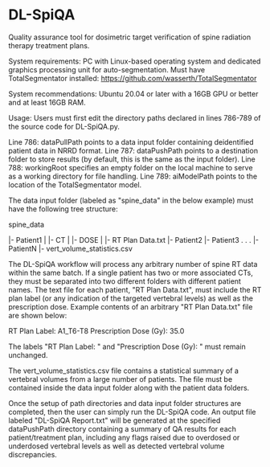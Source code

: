 # DL-SpiQA
Quality assurance tool for dosimetric target verification of spine radiation therapy treatment plans.

System requirements:
PC with Linux-based operating system and dedicated graphics processing unit for auto-segmentation. Must have TotalSegmentator installed: https://github.com/wasserth/TotalSegmentator

System recommendations:
Ubuntu 20.04 or later with a 16GB GPU or better and at least 16GB RAM.

Usage:
Users must first edit the directory paths declared in lines 786-789 of the source code for DL-SpiQA.py.

Line 786: dataPullPath points to a data input folder containing deidentified patient data in NRRD format.
Line 787: dataPushPath points to a destination folder to store results (by default, this is the same as the input folder).
Line 788: workingRoot specifies an empty folder on the local machine to serve as a working directory for file handling.
Line 789: aiModelPath points to the location of the TotalSegmentator model.

The data input folder (labeled as "spine_data" in the below example) must have the following tree structure:

spine_data

|- Patient1
|  |- CT
|  |- DOSE
|  |- RT Plan Data.txt
|- Patient2
|- Patient3
.
.
.
|- PatientN
|- vert_volume_statistics.csv


The DL-SpiQA workflow will process any arbitrary number of spine RT data within the same batch. If a single patient has two or more associated CTs, they must be separated into two different folders with different patient names.
The text file for each patient, "RT Plan Data.txt", must include the RT plan label (or any indication of the targeted vertebral levels) as well as the prescription dose.
Example contents of an arbitrary "RT Plan Data.txt" file are shown below:

RT Plan Label: A1_T6-T8
Prescription Dose (Gy): 35.0

The labels "RT Plan Label: " and "Prescription Dose (Gy): " must remain unchanged.

The vert_volume_statistics.csv file contains a statistical summary of a vertebral volumes from a large number of patients. The file must be contained inside the data input folder along with the patient data folders.


Once the setup of path directories and data input folder structures are completed, then the user can simply run the DL-SpiQA code. An output file labeled "DL-SpiQA Report.txt" will be generated at the specified dataPushPath directory containing a summary of QA results for each patient/treatment plan, including any flags raised due to overdosed or underdosed vertebral levels as well as detected vertebral volume discrepancies.
